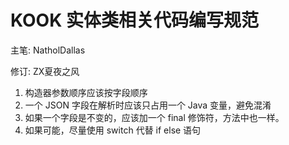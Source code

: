 # KOOK 实体类相关代码编写规范

主笔: NatholDallas

修订: ZX夏夜之风

1. 构造器参数顺序应该按字段顺序
2. 一个 JSON 字段在解析时应该只占用一个 Java 变量，避免混淆
3. 如果一个字段是不变的，应该加一个 final 修饰符，方法中也一样。
4. 如果可能，尽量使用 switch 代替 if else 语句

